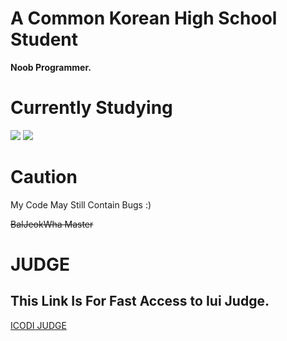 # A Common Korean High School Student
**Noob Programmer.**

# Currently Studying
<img src="https://img.shields.io/badge/python-3670A0?style=for-the-badge&logo=python&logoColor=ffffff"/>
<img src="https://img.shields.io/badge/Korean%20High%20School%20Curriculum-292929?style=for-the-badge&logo=data:image/svg+xml;base64,aHR0cHM6Ly91cGxvYWQud2lraW1lZGlhLm9yZy93aWtpcGVkaWEvY29tbW9ucy8wLzA5L0ZsYWdfb2ZfU291dGhfS29yZWEuc3Zn"/>

# Caution
My Code May Still Contain Bugs :)

~~BalJeokWha Master~~

# JUDGE
## This Link Is For Fast Access to Iui Judge.

[ICODI JUDGE](http://1.238.69.9:7500)
